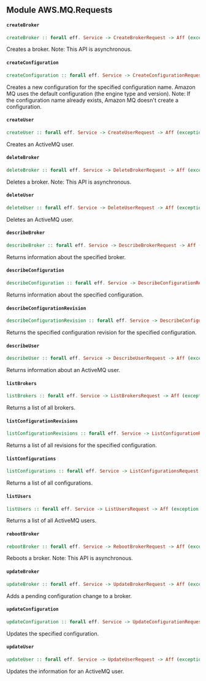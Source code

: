 ## Module AWS.MQ.Requests

#### `createBroker`

``` purescript
createBroker :: forall eff. Service -> CreateBrokerRequest -> Aff (exception :: EXCEPTION | eff) CreateBrokerResponse
```

Creates a broker. Note: This API is asynchronous.

#### `createConfiguration`

``` purescript
createConfiguration :: forall eff. Service -> CreateConfigurationRequest -> Aff (exception :: EXCEPTION | eff) CreateConfigurationResponse
```

Creates a new configuration for the specified configuration name. Amazon MQ uses the default configuration (the engine type and version). Note: If the configuration name already exists, Amazon MQ doesn't create a configuration.

#### `createUser`

``` purescript
createUser :: forall eff. Service -> CreateUserRequest -> Aff (exception :: EXCEPTION | eff) CreateUserResponse
```

Creates an ActiveMQ user.

#### `deleteBroker`

``` purescript
deleteBroker :: forall eff. Service -> DeleteBrokerRequest -> Aff (exception :: EXCEPTION | eff) DeleteBrokerResponse
```

Deletes a broker. Note: This API is asynchronous.

#### `deleteUser`

``` purescript
deleteUser :: forall eff. Service -> DeleteUserRequest -> Aff (exception :: EXCEPTION | eff) DeleteUserResponse
```

Deletes an ActiveMQ user.

#### `describeBroker`

``` purescript
describeBroker :: forall eff. Service -> DescribeBrokerRequest -> Aff (exception :: EXCEPTION | eff) DescribeBrokerResponse
```

Returns information about the specified broker.

#### `describeConfiguration`

``` purescript
describeConfiguration :: forall eff. Service -> DescribeConfigurationRequest -> Aff (exception :: EXCEPTION | eff) DescribeConfigurationResponse
```

Returns information about the specified configuration.

#### `describeConfigurationRevision`

``` purescript
describeConfigurationRevision :: forall eff. Service -> DescribeConfigurationRevisionRequest -> Aff (exception :: EXCEPTION | eff) DescribeConfigurationRevisionResponse
```

Returns the specified configuration revision for the specified configuration.

#### `describeUser`

``` purescript
describeUser :: forall eff. Service -> DescribeUserRequest -> Aff (exception :: EXCEPTION | eff) DescribeUserResponse
```

Returns information about an ActiveMQ user.

#### `listBrokers`

``` purescript
listBrokers :: forall eff. Service -> ListBrokersRequest -> Aff (exception :: EXCEPTION | eff) ListBrokersResponse
```

Returns a list of all brokers.

#### `listConfigurationRevisions`

``` purescript
listConfigurationRevisions :: forall eff. Service -> ListConfigurationRevisionsRequest -> Aff (exception :: EXCEPTION | eff) ListConfigurationRevisionsResponse
```

Returns a list of all revisions for the specified configuration.

#### `listConfigurations`

``` purescript
listConfigurations :: forall eff. Service -> ListConfigurationsRequest -> Aff (exception :: EXCEPTION | eff) ListConfigurationsResponse
```

Returns a list of all configurations.

#### `listUsers`

``` purescript
listUsers :: forall eff. Service -> ListUsersRequest -> Aff (exception :: EXCEPTION | eff) ListUsersResponse
```

Returns a list of all ActiveMQ users.

#### `rebootBroker`

``` purescript
rebootBroker :: forall eff. Service -> RebootBrokerRequest -> Aff (exception :: EXCEPTION | eff) RebootBrokerResponse
```

Reboots a broker. Note: This API is asynchronous.

#### `updateBroker`

``` purescript
updateBroker :: forall eff. Service -> UpdateBrokerRequest -> Aff (exception :: EXCEPTION | eff) UpdateBrokerResponse
```

Adds a pending configuration change to a broker.

#### `updateConfiguration`

``` purescript
updateConfiguration :: forall eff. Service -> UpdateConfigurationRequest -> Aff (exception :: EXCEPTION | eff) UpdateConfigurationResponse
```

Updates the specified configuration.

#### `updateUser`

``` purescript
updateUser :: forall eff. Service -> UpdateUserRequest -> Aff (exception :: EXCEPTION | eff) UpdateUserResponse
```

Updates the information for an ActiveMQ user.


